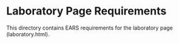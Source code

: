 # Laboratory Page Requirements

This directory contains EARS requirements for the laboratory page (laboratory.html).